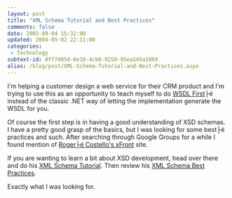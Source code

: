 ```yaml
---
layout: post
title: "XML Schema Tutorial and Best Practices"
comments: false
date: 2003-09-04 15:32:00
updated: 2004-05-02 22:11:00
categories:
 - Technology
subtext-id: 0ff7485d-8e18-4cb6-9250-95ea145a1869
alias: /blog/post/XML-Schema-Tutorial-and-Best-Practices.aspx
---
```



I'm helping a customer design a web service for their CRM product and I'm trying to use this as an opportunity to teach myself to do [WSDL First](http://www.capescience.com/articles/wsdlfirst/index.shtml)├é instead of the classic .NET way of letting the implementation generate the WSDL for you.

Of course the first step is in having a good understanding of XSD schemas. I have a pretty good grasp of the basics, but I was looking for some best├é practices and such. After searching through Google Groups for a while I found mention of [Roger├é Costello's xFront](http://www.xfront.com/) site.

If you are wanting to learn a bit about XSD development, head over there and do his [XML Schema Tutorial](http://www.xfront.com/xml-schema.html). Then review his [XML Schema Best Practices](http://www.xfront.com/BestPracticesHomepage.html).

Exactly what I was looking for.
